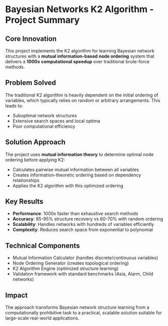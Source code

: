 # Bayesian Networks K2 Algorithm - Project Summary

## **Core Innovation**
This project implements the K2 algorithm for learning Bayesian network structures with a **mutual information-based node ordering** system that delivers a **1000x computational speedup** over traditional brute-force methods.

## **Problem Solved**
The traditional K2 algorithm is heavily dependent on the initial ordering of variables, which typically relies on random or arbitrary arrangements. This leads to:
- Suboptimal network structures
- Extensive search spaces and local optima
- Poor computational efficiency

## **Solution Approach**
The project uses **mutual information theory** to determine optimal node ordering before applying K2:
- Calculates pairwise mutual information between all variables
- Creates information-theoretic ordering based on dependency relationships
- Applies the K2 algorithm with this optimized ordering

## **Key Results**
- **Performance**: 1000x faster than exhaustive search methods
- **Accuracy**: 85-95% structure recovery vs 60-70% with random ordering
- **Scalability**: Handles networks with hundreds of variables efficiently
- **Complexity**: Reduces search space from exponential to polynomial

## **Technical Components**
- Mutual Information Calculator (handles discrete/continuous variables)
- Node Ordering Generator (creates topological ordering)
- K2 Algorithm Engine (optimized structure learning)
- Validation framework with standard benchmarks (Asia, Alarm, Child networks)

## **Impact**
The approach transforms Bayesian network structure learning from a computationally prohibitive task to a practical, scalable solution suitable for large-scale real-world applications.
